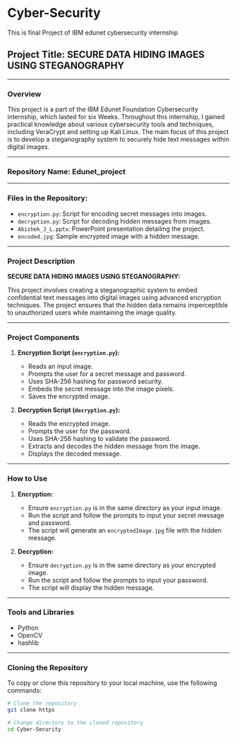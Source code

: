 # Cyber-Security
This is final Project of IBM edunet cybersecurity internship

## Project Title: SECURE DATA HIDING IMAGES USING STEGANOGRAPHY


---

### Overview

This project is a part of the IBM Edunet Foundation Cybersecurity internship, which lasted for six Weeks. Throughout this internship, I gained practical knowledge about various cybersecurity tools and techniques, including VeraCrypt and setting up Kali Linux. The main focus of this project is to develop a steganography system to securely hide text messages within digital images.

---

### Repository Name: Edunet_project

---

### Files in the Repository:

- `encryption.py`: Script for encoding secret messages into images.
- `decryption.py`: Script for decoding hidden messages from images.
- `Abishek_J_L.pptx`: PowerPoint presentation detailing the project.
- `encoded.jpg`: Sample encrypted image with a hidden message.

---

### Project Description

**SECURE DATA HIDING IMAGES USING STEGANOGRAPHY:**

This project involves creating a steganographic system to embed confidential text messages into digital images using advanced encryption techniques. The project ensures that the hidden data remains imperceptible to unauthorized users while maintaining the image quality.

---

### Project Components

1. **Encryption Script (`encryption.py`):**
   - Reads an input image.
   - Prompts the user for a secret message and password.
   - Uses SHA-256 hashing for password security.
   - Embeds the secret message into the image pixels.
   - Saves the encrypted image.

2. **Decryption Script (`decryption.py`):**
   - Reads the encrypted image.
   - Prompts the user for the password.
   - Uses SHA-256 hashing to validate the password.
   - Extracts and decodes the hidden message from the image.
   - Displays the decoded message.

---

### How to Use

1. **Encryption:**
   - Ensure `encryption.py` is in the same directory as your input image.
   - Run the script and follow the prompts to input your secret message and password.
   - The script will generate an `encryptedImage.jpg` file with the hidden message.

2. **Decryption:**
   - Ensure `decryption.py` is in the same directory as your encrypted image.
   - Run the script and follow the prompts to input your password.
   - The script will display the hidden message.

---

### Tools and Libraries

- Python
- OpenCV
- hashlib

---

### Cloning the Repository

To copy or clone this repository to your local machine, use the following commands:

```bash
# Clone the repository
git clone https

# Change directory to the cloned repository
cd Cyber-Security


